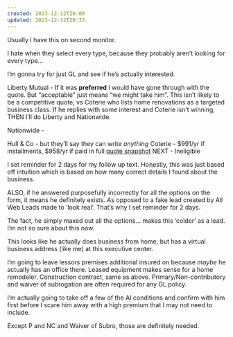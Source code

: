 ```yaml
---
created: 2023-12-12T20:00
updated: 2023-12-12T20:33
---
```

Usually I have this on second monitor.

I hate when they select every type, because they probably aren’t looking for every type…

I’m gonna try for just GL and see if he’s actually interested.

Liberty Mutual - If it was **preferred** I would have gone through with the quote. But “acceptable” just means “we might take him”. This isn’t likely to be a competitive quote, vs Coterie who lists home renovations as a targeted business class. If he replies with some interest and Coterie isn’t winning, THEN I’ll do Liberty and Nationwide.

Nationwide -

Hull & Co - but they’ll say they can write *anything* 
Coterie - $991/yr if installments, $958/yr if paid in full [quote snapshot](https://kit.coterieinsurance.com/snapshot/de14ffce-d3fd-46ff-82dd-1296d80f0bfa)
NEXT - Ineligible

I set reminder for 2 days for my follow up text. Honestly, this was just based off intuition which is based on how many correct details I found about the business.

ALSO, if he answered purposefully incorrectly for all the options on the form, it means he definitely exists. As opposed to a fake lead created by All Web Leads made to ‘look real’. That’s why I set reminder for 2 days.

The fact, he simply maxed out all the options… makes this ‘colder’ as a lead. I’m not so sure about this now.

This looks like he actually does business from home, but has a virtual business address (like me) at this executive center.

I’m going to leave lessors premises additional insured on because *maybe* he actually has an office there.
Leased equipment makes sense for a home remodeler.
Construction contract, same as above.
Primary/Non-contributory and waiver of subrogation are often required for any GL policy.

I’m actually going to take off a few of the AI conditions and confirm with him first before I scare him away with a high premium that I may not need to include.

Except P and NC and Waiver of Subro, those are definitely needed.